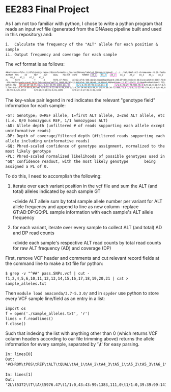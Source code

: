 # EE283 Final Project

As I am not too familiar with python, I chose to write a python program that reads an input vcf file (generated from the 
DNAseq pipeline built and used in this repository) and:

	i.  Calculate the frequency of the "ALT" allele for each position & sample
	ii. Output frequency and coverage for each sample
  
The vcf format is as follows:

![vcf_format.png][vcf]

The key-value pair legend in red indicates the relevant "genotype field" information for each sample:

	-GT: Genotype; 0=REF allele, 1=first ALT allele, 2=2nd ALT allele, etc (i.e. 0/0 homozygous REF, 1/1 homozygous ALT)
	-AD: Allele depth (unfiltered # of reads supporting each allele except uninformative reads)
	-DP: Depth of coverage/filtered depth (#filtered reads supporting each allele including uninformative reads)
	-GQ: Phred-scaled confidence of genotype assignment, normalized to the most likely genotype
	-PL: Phred-scaled normalized likelihoods of possible genotypes used in "GQ" confidence readout, with the most likely genotype 		being assigned a PL of 0.

  
 To do this, I need to accomplish the following:
 
 1) iterate over each variant position in the vcf file and sum the ALT (and total) alleles indicated by each sample GT
 	
	-divide ALT allele sum by total sample allele number per variant for ALT allele frequency and append to line as new column
	-replace GT:AD:DP:GQ:PL sample information with each sample's ALT allele frequency
	
 2) for each variant, iterate over every sample to collect ALT (and total) AD and DP read counts 
 	
	-divide each sample's respective ALT read counts by total read counts for raw ALT frequency (AD) and coverage (DP)

First, remove VCF header and comments and cut relevant record fields at the command line to make a txt file for python:
```
$ grep -v "^##" pass.SNPs.vcf | cut -f1,2,4,5,6,10,11,12,13,14,15,16,17,18,19,20,21 | cat > sample_alleles.txt
```

Then ```module load anaconda/3.7-5.3.0/``` and in ```spyder``` use python to store every VCF sample line/field as an entry in a list:
```
import os
f = open('./sample_alleles.txt', 'r')
lines = f.readlines()
f.close()
```

Such that indexing the list with anything other than 0 (which returns VCF column headers according to our file trimming above) returns the allele information for every sample, separated by '\t' for easy parsing.
```
In: lines[0]
Out: '#CHROM\tPOS\tREF\tALT\tQUAL\tA4_1\tA4_2\tA4_3\tA5_1\tA5_2\tA5_3\tA6_1\tA6_2\tA6_3\tA7_1\tA7_2\tA7_3\n'

In: lines[1]
Out: '2L\t5372\tT\tA\t5976.47\t1/1:0,43:43:99:1383,111,0\t1/1:0,39:39:99:1412,114,0\t1/1:0,29:29:78:988,78,0\t0/0:20,0:20:57:0,57,706\t0/0:23,0:23:69:0,69,842\t0/0:22,0:22:66:0,66,838\t1/1:0,24:24:66:819,66,0\t1/1:0,30:30:72:889,72,0\t1/1:0,21:22:45:574,45,0\t0/0:46,0:46:99:0,126,1553\t0/0:28,0:28:81:0,81,1009\t0/0:27,0:27:81:0,81,1059\n'
```


[vcf]: https://github.com/jshwaa/EE283_Week7/blob/EE283_Final/Alignment/DNAseq_SangerConvertandAlign/EE283_Final/vcf_format.png
